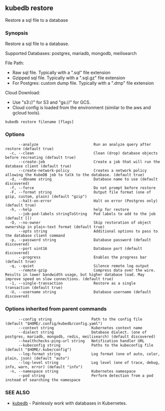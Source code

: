 ## kubedb restore

Restore a sql file to a database

### Synopsis

Restore a sql file to a database.

Supported Databases:
  postgres, mariadb, mongodb, meilisearch

File Path:
  - Raw sql file. Typically with a ".sql" file extension
  - Gzipped sql file. Typically with a ".sql.gz" file extension
  - For Postgres: custom dump file. Typically with a ".dmp" file extension

Cloud Download:
- Use "s3://" for S3 and "gs://" for GCS.
- Cloud config is loaded from the environment (similar to the aws and gcloud tools).

```
kubedb restore filename [flags]
```

### Options

```
      --analyze                         Run an analyze query after restore (default true)
  -c, --clean                           Clean (drop) database objects before recreating (default true)
      --create-job                      Create a job that will run the database client (default true)
      --create-network-policy           Creates a network policy allowing the KubeDB job to talk to the database. (default true)
  -d, --dbname string                   Database name to use (default discovered)
  -f, --force                           Do not prompt before restore
  -F, --format string                   Output file format (one of gzip, custom, plain) (default "gzip")
      --halt-on-error                   Halt on error (Postgres only) (default true)
  -h, --help                            help for restore
      --job-pod-labels stringToString   Pod labels to add to the job (default [])
  -O, --no-owner                        Skip restoration of object ownership in plain-text format (default true)
      --opts string                     Additional options to pass to the database client command
  -p, --password string                 Database password (default discovered)
      --port uint16                     Database port (default discovered)
      --progress                        Enables the progress bar (default true)
  -q, --quiet                           Silence remote log output
      --remote-gzip                     Compress data over the wire. Results in lower bandwidth usage, but higher database load. May improve speed on slow connections. (default true)
  -1, --single-transaction              Restore as a single transaction (default true)
  -U, --username string                 Database username (default discovered)
```

### Options inherited from parent commands

```
      --config string                  Path to the config file (default "$HOME/.config/kubedb/config.yaml")
      --context string                 Kubernetes context name
      --dialect string                 Database dialect. (one of postgres, mariadb, mongodb, redis, meilisearch) (default discovered)
      --healthchecks-ping-url string   Notification handler URL
      --kubeconfig string              Paths to the kubeconfig file (default "$HOME/.kube/config")
      --log-format string              Log format (one of auto, color, plain, json) (default "auto")
      --log-level string               Log level (one of trace, debug, info, warn, error) (default "info")
  -n, --namespace string               Kubernetes namespace
      --pod string                     Perform detection from a pod instead of searching the namespace
```

### SEE ALSO

* [kubedb](kubedb.md)	 - Painlessly work with databases in Kubernetes.

